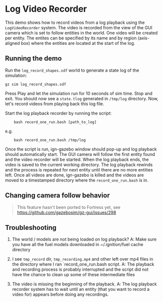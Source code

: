 # Log Video Recorder

This demo shows how to record videos from a log playback using the
`LogVideoRecorder` system. The video is recorded from the view of the GUI camera
which is set to follow entities in the world. One video will be created per
entity. The entites can be specified by its name and by region (axis-aligned
box) where the entities are located at the start of the log.

## Running the demo

Run the `log_record_shapes.sdf` world to generate a state log of the simulation:

    gz sim log_record_shapes.sdf

Press Play and let the simulation run for 10 seconds of sim time. Stop and exit.
You should now see a `state.tlog` generated in `/tmp/log` directory. Now, let's
record videos from playing back this log file.

Start the log playback recorder by running the script:

        bash record_one_run.bash [path_to_log]

e.g.

        bash record_one_run.bash /tmp/log

Once the script is run, ign-gazebo window should pop-up and log playback
should automatically start. The GUI camera will follow the first entity found
and the video recorder will be started. When the log playback ends, the video
is saved to the current working directory. The log playback rewinds and the
process is repeated for next entity until there are no more entities left. Once
all videos are done, ign-gazebo is killed and the videos are moved to a
timestamped directory where the `record_one_run.bash` is in.

## Changing camera follow behavior

> This feature hasn't been ported to Fortress yet, see
> https://github.com/gazebosim/gz-gui/issues/298

## Troubleshooting

1. The world / models are not being loaded on log playback?
    A: Make sure you have all the fuel models downloaded in ~/.ignition/fuel cache
directory

1. I see `tmp_record` dir, `tmp_recording.mp4` and other left over mp4 files
in the directory where I ran `record_one_run.bash script.
    A: The playback and recording process is probably interrupted and the
script did not have the chance to clean up some of these intermediate files

1. The video is missing the beginning of the playback.
    A: The log playback recorder system has to wait until an entity (that you want
to record a video for) appears before doing any recordings.

